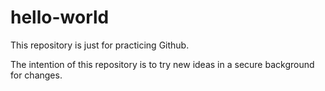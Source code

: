 # hello-world
This repository is just for practicing Github.

The intention of this repository is to try new ideas in a secure background for changes.

